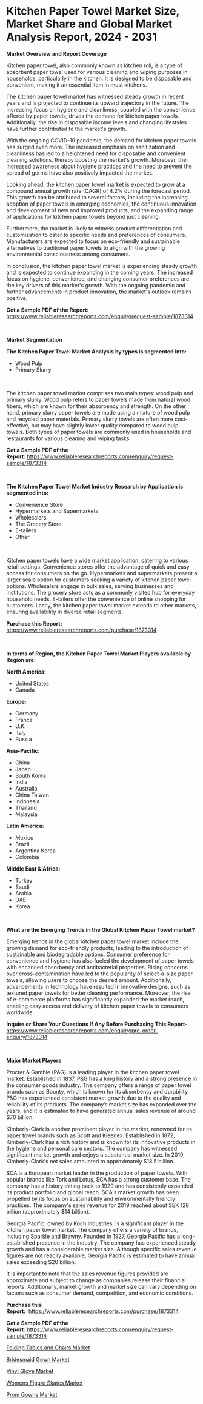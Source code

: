<p><h1>Kitchen Paper Towel Market Size, Market Share and Global Market Analysis Report, 2024 - 2031</h1></p><p><strong>Market Overview and Report Coverage</strong></p>
<p><p>Kitchen paper towel, also commonly known as kitchen roll, is a type of absorbent paper towel used for various cleaning and wiping purposes in households, particularly in the kitchen. It is designed to be disposable and convenient, making it an essential item in most kitchens.</p><p>The kitchen paper towel market has witnessed steady growth in recent years and is projected to continue its upward trajectory in the future. The increasing focus on hygiene and cleanliness, coupled with the convenience offered by paper towels, drives the demand for kitchen paper towels. Additionally, the rise in disposable income levels and changing lifestyles have further contributed to the market's growth.</p><p>With the ongoing COVID-19 pandemic, the demand for kitchen paper towels has surged even more. The increased emphasis on sanitization and cleanliness has led to a heightened need for disposable and convenient cleaning solutions, thereby boosting the market's growth. Moreover, the increased awareness about hygiene practices and the need to prevent the spread of germs have also positively impacted the market.</p><p>Looking ahead, the kitchen paper towel market is expected to grow at a compound annual growth rate (CAGR) of 4.2% during the forecast period. This growth can be attributed to several factors, including the increasing adoption of paper towels in emerging economies, the continuous innovation and development of new and improved products, and the expanding range of applications for kitchen paper towels beyond just cleaning.</p><p>Furthermore, the market is likely to witness product differentiation and customization to cater to specific needs and preferences of consumers. Manufacturers are expected to focus on eco-friendly and sustainable alternatives to traditional paper towels to align with the growing environmental consciousness among consumers.</p><p>In conclusion, the kitchen paper towel market is experiencing steady growth and is expected to continue expanding in the coming years. The increased focus on hygiene, convenience, and changing consumer preferences are the key drivers of this market's growth. With the ongoing pandemic and further advancements in product innovation, the market's outlook remains positive.</p></p>
<p><strong>Get a Sample PDF of the Report:</strong> <a href="https://www.reliableresearchreports.com/enquiry/request-sample/1873314">https://www.reliableresearchreports.com/enquiry/request-sample/1873314</a></p>
<p>&nbsp;</p>
<p><strong>Market Segmentation</strong></p>
<p><strong>The Kitchen Paper Towel Market Analysis by types is segmented into:</strong></p>
<p><ul><li>Wood Pulp</li><li>Primary Slurry</li></ul></p>
<p>&nbsp;</p>
<p><p>The kitchen paper towel market comprises two main types: wood pulp and primary slurry. Wood pulp refers to paper towels made from natural wood fibers, which are known for their absorbency and strength. On the other hand, primary slurry paper towels are made using a mixture of wood pulp and recycled paper materials. Primary slurry towels are often more cost-effective, but may have slightly lower quality compared to wood pulp towels. Both types of paper towels are commonly used in households and restaurants for various cleaning and wiping tasks.</p></p>
<p><strong>Get a Sample PDF of the Report:</strong>&nbsp;<a href="https://www.reliableresearchreports.com/enquiry/request-sample/1873314">https://www.reliableresearchreports.com/enquiry/request-sample/1873314</a></p>
<p>&nbsp;</p>
<p><strong>The Kitchen Paper Towel Market Industry Research by Application is segmented into:</strong></p>
<p><ul><li>Convenience Store</li><li>Hypermarkets and Supermarkets</li><li>Wholesalers</li><li>The Grocery Store</li><li>E-tailers</li><li>Other</li></ul></p>
<p>&nbsp;</p>
<p><p>Kitchen paper towels have a wide market application, catering to various retail settings. Convenience stores offer the advantage of quick and easy access for consumers on the go. Hypermarkets and supermarkets present a larger scale option for customers seeking a variety of kitchen paper towel options. Wholesalers engage in bulk sales, serving businesses and institutions. The grocery store acts as a commonly visited hub for everyday household needs. E-tailers offer the convenience of online shopping for customers. Lastly, the kitchen paper towel market extends to other markets, ensuring availability in diverse retail segments.</p></p>
<p><strong>Purchase this Report:</strong>&nbsp; <a href="https://www.reliableresearchreports.com/purchase/1873314">https://www.reliableresearchreports.com/purchase/1873314</a></p>
<p>&nbsp;</p>
<p><strong>In terms of Region, the Kitchen Paper Towel Market Players available by Region are:</strong></p>
<p>
    <p> <strong> North America: </strong>
        <ul>
            <li>United States</li>
            <li>Canada</li>
        </ul>
        </p> 
    <p> <strong> Europe: </strong>
        <ul>
            <li>Germany</li>
            <li>France</li>
            <li>U.K.</li>
            <li>Italy</li>
            <li>Russia</li>
        </ul>
        </p> 
    <p> <strong> Asia-Pacific: </strong>
        <ul>
            <li>China</li>
            <li>Japan</li>
            <li>South Korea</li>
            <li>India</li>
            <li>Australia</li>
            <li>China Taiwan</li>
            <li>Indonesia</li>
            <li>Thailand</li>
            <li>Malaysia</li>
        </ul>
        </p> 
    <p> <strong> Latin America: </strong>
        <ul>
            <li>Mexico</li>
            <li>Brazil</li>
            <li>Argentina Korea</li>
            <li>Colombia</li>
        </ul>
        </p> 
    <p> <strong> Middle East & Africa: </strong>
        <ul>
            <li>Turkey</li>
            <li>Saudi</li>
            <li>Arabia</li>
            <li>UAE</li>
            <li>Korea</li>
        </ul>
    </p>
    </p>
<p>&nbsp;</p>
<p><strong>What are the Emerging Trends in the Global Kitchen Paper Towel market?</strong></p>
<p><p>Emerging trends in the global kitchen paper towel market include the growing demand for eco-friendly products, leading to the introduction of sustainable and biodegradable options. Consumer preference for convenience and hygiene has also fueled the development of paper towels with enhanced absorbency and antibacterial properties. Rising concerns over cross-contamination have led to the popularity of select-a-size paper towels, allowing users to choose the desired amount. Additionally, advancements in technology have resulted in innovative designs, such as textured paper towels for better cleaning performance. Moreover, the rise of e-commerce platforms has significantly expanded the market reach, enabling easy access and delivery of kitchen paper towels to consumers worldwide.</p></p>
<p><strong>Inquire or Share Your Questions If Any Before Purchasing This Report</strong>- <a href="https://www.reliableresearchreports.com/enquiry/pre-order-enquiry/1873314">https://www.reliableresearchreports.com/enquiry/pre-order-enquiry/1873314</a></p>
<p>&nbsp;</p>
<p><strong>Major Market Players</strong></p>
<p><p>Procter & Gamble (P&G) is a leading player in the kitchen paper towel market. Established in 1837, P&G has a long history and a strong presence in the consumer goods industry. The company offers a range of paper towel brands such as Bounty, which is known for its absorbency and durability. P&G has experienced consistent market growth due to the quality and reliability of its products. The company’s market size has expanded over the years, and it is estimated to have generated annual sales revenue of around $70 billion.</p><p>Kimberly-Clark is another prominent player in the market, renowned for its paper towel brands such as Scott and Kleenex. Established in 1872, Kimberly-Clark has a rich history and is known for its innovative products in the hygiene and personal care sectors. The company has witnessed significant market growth and enjoys a substantial market size. In 2019, Kimberly-Clark's net sales amounted to approximately $18.5 billion.</p><p>SCA is a European market leader in the production of paper towels. With popular brands like Tork and Lotus, SCA has a strong customer base. The company has a history dating back to 1929 and has consistently expanded its product portfolio and global reach. SCA's market growth has been propelled by its focus on sustainability and environmentally friendly practices. The company's sales revenue for 2019 reached about SEK 128 billion (approximately $14 billion).</p><p>Georgia Pacific, owned by Koch Industries, is a significant player in the kitchen paper towel market. The company offers a variety of brands, including Sparkle and Brawny. Founded in 1927, Georgia Pacific has a long-established presence in the industry. The company has experienced steady growth and has a considerable market size. Although specific sales revenue figures are not readily available, Georgia Pacific is estimated to have annual sales exceeding $20 billion.</p><p>It is important to note that the sales revenue figures provided are approximate and subject to change as companies release their financial reports. Additionally, market growth and market size can vary depending on factors such as consumer demand, competition, and economic conditions.</p></p>
<p><strong>Purchase this Report:</strong>&nbsp;&nbsp;<a href="https://www.reliableresearchreports.com/purchase/1873314">https://www.reliableresearchreports.com/purchase/1873314</a></p>
<p></p>
<p><strong>Get a Sample PDF of the Report:</strong>&nbsp;<a href="https://www.reliableresearchreports.com/enquiry/request-sample/1873314">https://www.reliableresearchreports.com/enquiry/request-sample/1873314</a></p>
<p><p><a href="https://github.com/kuntayevaz/Market-Research-Report-List-2/blob/main/folding-tables-and-chairs-market.md">Folding Tables and Chairs Market</a></p><p><a href="https://github.com/marloy8/Market-Research-Report-List-2/blob/main/bridesmaid-gown-market.md">Bridesmaid Gown Market</a></p><p><a href="https://github.com/provorikovar/Market-Research-Report-List-2/blob/main/vinyl-glove-market.md">Vinyl Glove Market</a></p><p><a href="https://github.com/kipkeeva/Market-Research-Report-List-2/blob/main/womens-figure-skates-market.md">Womens Figure Skates Market</a></p><p><a href="https://github.com/aliciawhite5576/Market-Research-Report-List-2/blob/main/prom-gowns-market.md">Prom Gowns Market</a></p></p>